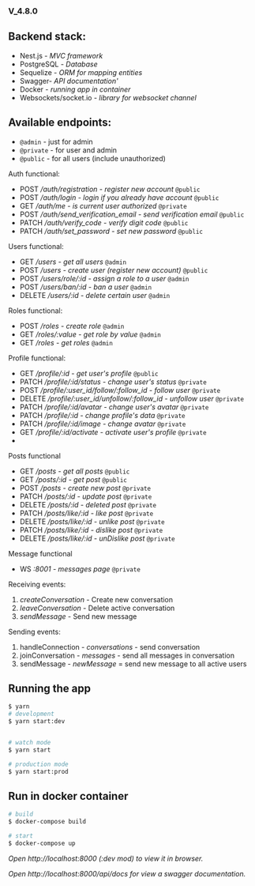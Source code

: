 ### V_4.8.0

## Backend stack:
*  Nest.js - *MVC framework*
*  PostgreSQL - *Database*
*  Sequelize - *ORM for mapping entities*
*  Swagger- *API documentation'*
* Docker - *running app in container*
* Websockets/socket.io - *library for websocket channel*


## Available endpoints:

- ```@admin``` - just for admin
- ```@private``` - for user and admin
- ```@public``` - for all users (include unauthorized)


Auth functional:
- POST */auth/registration - register new account* ```@public```
- POST */auth/login - login if you already have account* ```@public```
- GET */auth/me - is current user authorized* ```@private```
- POST */auth/send_verification_email - send verification email* ```@public```
- PATCH */auth/verify_code - verify digit code* ```@public```
- PATCH */auth/set_password - set new password* ```@public```

Users functional:
- GET */users - get all users* ```@admin```
- POST */users - create user (register new account)* ```@public```
- POST */users/role/:id - assign a role to a user* ```@admin```
- POST */users/ban/:id - ban a user* ```@admin```
- DELETE */users/:id - delete certain user* ```@admin```

Roles functional:
- POST */roles - create role* ```@admin```
- GET */roles/:value - get role by value* ```@admin```
- GET */roles - get roles* ```@admin```

Profile functional:

- GET */profile/:id - get user's profile* ```@public```
- PATCH */profile/:id/status - change user's status* ```@private```
- POST */profile/:user_id/follow/:follow_id - follow user* ```@private```
- DELETE */profile/:user_id/unfollow/:follow_id - unfollow user* ```@private```
- PATCH */profile/:id/avatar - change user's avatar* ```@private```
- PATCH */profile/:id - change profile's data* ```@private```
- PATCH */profile/:id/image - change avatar* ```@private```
- GET */profile/:id/activate - activate user's profile* ```@private```
- 

Posts functional
- GET */posts - get all posts* ```@public```
- GET */posts/:id - get post* ```@public```
- POST */posts - create new post* ```@private```
- PATCH */posts/:id - update  post* ```@private```
- DELETE */posts/:id - deleted post* ```@private```
- PATCH */posts/like/:id - like post* ```@private```
- DELETE */posts/like/:id - unlike post* ```@private```
- PATCH */posts/like/:id - dislike post* ```@private```
- DELETE */posts/like/:id - unDislike post* ```@private```


Message functional

- WS *:8001 - messages page* ```@private```

Receiving events:
1. *createConversation* - Create new conversation
2. *leaveConversation* -  Delete active conversation
3. *sendMessage* - Send new message

Sending events:
1. handleConnection - *conversations* - send conversation
2. joinConversation - *messages* - send all messages in conversation
3. sendMessage - *newMessage* = send new message to all active users


## Running the app

```bash
$ yarn
# development
$ yarn start:dev
```

```bash

# watch mode
$ yarn start
```

```bash
# production mode
$ yarn start:prod
```

## Run in docker container

```bash
# build
$ docker-compose build
```

```bash
# start
$ docker-compose up
```

*Open http://localhost:8000 (:dev mod) to view it in browser.*

*Open *http://localhost:8000/api/docs* for view a swagger documentation.*

